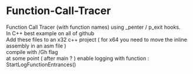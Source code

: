 # Function-Call-Tracer
Function Call Tracer (with function names) using _penter / p_exit hooks.
<br>In C++ best example on all of github
<br>
Add these files to an x32 c++ project ( for x64 you need to move the inline assembly in an asm file )<br>
compile with /Gh flag<br>
at some point ( after main ? ) enable logging with function : StartLogFunctionEntrances()<br>
